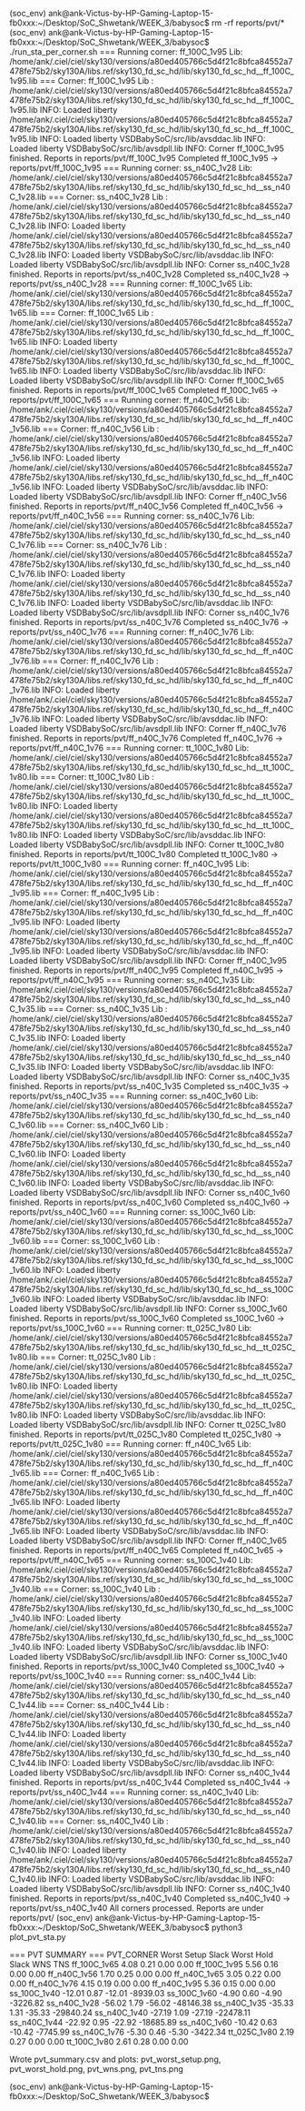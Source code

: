(soc_env) ank@ank-Victus-by-HP-Gaming-Laptop-15-fb0xxx:~/Desktop/SoC_Shwetank/WEEK_3/babysoc$ rm -rf reports/pvt/*
(soc_env) ank@ank-Victus-by-HP-Gaming-Laptop-15-fb0xxx:~/Desktop/SoC_Shwetank/WEEK_3/babysoc$ ./run_sta_per_corner.sh
=== Running corner: ff_100C_1v95
    Lib: /home/ank/.ciel/ciel/sky130/versions/a80ed405766c5d4f21c8bfca84552a7478fe75b2/sky130A/libs.ref/sky130_fd_sc_hd/lib/sky130_fd_sc_hd__ff_100C_1v95.lib
=== Corner: ff_100C_1v95
    Lib   : /home/ank/.ciel/ciel/sky130/versions/a80ed405766c5d4f21c8bfca84552a7478fe75b2/sky130A/libs.ref/sky130_fd_sc_hd/lib/sky130_fd_sc_hd__ff_100C_1v95.lib
INFO: Loaded liberty /home/ank/.ciel/ciel/sky130/versions/a80ed405766c5d4f21c8bfca84552a7478fe75b2/sky130A/libs.ref/sky130_fd_sc_hd/lib/sky130_fd_sc_hd__ff_100C_1v95.lib
INFO: Loaded liberty VSDBabySoC/src/lib/avsddac.lib
INFO: Loaded liberty VSDBabySoC/src/lib/avsdpll.lib
INFO: Corner ff_100C_1v95 finished. Reports in reports/pvt/ff_100C_1v95
Completed ff_100C_1v95 -> reports/pvt/ff_100C_1v95
=== Running corner: ss_n40C_1v28
    Lib: /home/ank/.ciel/ciel/sky130/versions/a80ed405766c5d4f21c8bfca84552a7478fe75b2/sky130A/libs.ref/sky130_fd_sc_hd/lib/sky130_fd_sc_hd__ss_n40C_1v28.lib
=== Corner: ss_n40C_1v28
    Lib   : /home/ank/.ciel/ciel/sky130/versions/a80ed405766c5d4f21c8bfca84552a7478fe75b2/sky130A/libs.ref/sky130_fd_sc_hd/lib/sky130_fd_sc_hd__ss_n40C_1v28.lib
INFO: Loaded liberty /home/ank/.ciel/ciel/sky130/versions/a80ed405766c5d4f21c8bfca84552a7478fe75b2/sky130A/libs.ref/sky130_fd_sc_hd/lib/sky130_fd_sc_hd__ss_n40C_1v28.lib
INFO: Loaded liberty VSDBabySoC/src/lib/avsddac.lib
INFO: Loaded liberty VSDBabySoC/src/lib/avsdpll.lib
INFO: Corner ss_n40C_1v28 finished. Reports in reports/pvt/ss_n40C_1v28
Completed ss_n40C_1v28 -> reports/pvt/ss_n40C_1v28
=== Running corner: ff_100C_1v65
    Lib: /home/ank/.ciel/ciel/sky130/versions/a80ed405766c5d4f21c8bfca84552a7478fe75b2/sky130A/libs.ref/sky130_fd_sc_hd/lib/sky130_fd_sc_hd__ff_100C_1v65.lib
=== Corner: ff_100C_1v65
    Lib   : /home/ank/.ciel/ciel/sky130/versions/a80ed405766c5d4f21c8bfca84552a7478fe75b2/sky130A/libs.ref/sky130_fd_sc_hd/lib/sky130_fd_sc_hd__ff_100C_1v65.lib
INFO: Loaded liberty /home/ank/.ciel/ciel/sky130/versions/a80ed405766c5d4f21c8bfca84552a7478fe75b2/sky130A/libs.ref/sky130_fd_sc_hd/lib/sky130_fd_sc_hd__ff_100C_1v65.lib
INFO: Loaded liberty VSDBabySoC/src/lib/avsddac.lib
INFO: Loaded liberty VSDBabySoC/src/lib/avsdpll.lib
INFO: Corner ff_100C_1v65 finished. Reports in reports/pvt/ff_100C_1v65
Completed ff_100C_1v65 -> reports/pvt/ff_100C_1v65
=== Running corner: ff_n40C_1v56
    Lib: /home/ank/.ciel/ciel/sky130/versions/a80ed405766c5d4f21c8bfca84552a7478fe75b2/sky130A/libs.ref/sky130_fd_sc_hd/lib/sky130_fd_sc_hd__ff_n40C_1v56.lib
=== Corner: ff_n40C_1v56
    Lib   : /home/ank/.ciel/ciel/sky130/versions/a80ed405766c5d4f21c8bfca84552a7478fe75b2/sky130A/libs.ref/sky130_fd_sc_hd/lib/sky130_fd_sc_hd__ff_n40C_1v56.lib
INFO: Loaded liberty /home/ank/.ciel/ciel/sky130/versions/a80ed405766c5d4f21c8bfca84552a7478fe75b2/sky130A/libs.ref/sky130_fd_sc_hd/lib/sky130_fd_sc_hd__ff_n40C_1v56.lib
INFO: Loaded liberty VSDBabySoC/src/lib/avsddac.lib
INFO: Loaded liberty VSDBabySoC/src/lib/avsdpll.lib
INFO: Corner ff_n40C_1v56 finished. Reports in reports/pvt/ff_n40C_1v56
Completed ff_n40C_1v56 -> reports/pvt/ff_n40C_1v56
=== Running corner: ss_n40C_1v76
    Lib: /home/ank/.ciel/ciel/sky130/versions/a80ed405766c5d4f21c8bfca84552a7478fe75b2/sky130A/libs.ref/sky130_fd_sc_hd/lib/sky130_fd_sc_hd__ss_n40C_1v76.lib
=== Corner: ss_n40C_1v76
    Lib   : /home/ank/.ciel/ciel/sky130/versions/a80ed405766c5d4f21c8bfca84552a7478fe75b2/sky130A/libs.ref/sky130_fd_sc_hd/lib/sky130_fd_sc_hd__ss_n40C_1v76.lib
INFO: Loaded liberty /home/ank/.ciel/ciel/sky130/versions/a80ed405766c5d4f21c8bfca84552a7478fe75b2/sky130A/libs.ref/sky130_fd_sc_hd/lib/sky130_fd_sc_hd__ss_n40C_1v76.lib
INFO: Loaded liberty VSDBabySoC/src/lib/avsddac.lib
INFO: Loaded liberty VSDBabySoC/src/lib/avsdpll.lib
INFO: Corner ss_n40C_1v76 finished. Reports in reports/pvt/ss_n40C_1v76
Completed ss_n40C_1v76 -> reports/pvt/ss_n40C_1v76
=== Running corner: ff_n40C_1v76
    Lib: /home/ank/.ciel/ciel/sky130/versions/a80ed405766c5d4f21c8bfca84552a7478fe75b2/sky130A/libs.ref/sky130_fd_sc_hd/lib/sky130_fd_sc_hd__ff_n40C_1v76.lib
=== Corner: ff_n40C_1v76
    Lib   : /home/ank/.ciel/ciel/sky130/versions/a80ed405766c5d4f21c8bfca84552a7478fe75b2/sky130A/libs.ref/sky130_fd_sc_hd/lib/sky130_fd_sc_hd__ff_n40C_1v76.lib
INFO: Loaded liberty /home/ank/.ciel/ciel/sky130/versions/a80ed405766c5d4f21c8bfca84552a7478fe75b2/sky130A/libs.ref/sky130_fd_sc_hd/lib/sky130_fd_sc_hd__ff_n40C_1v76.lib
INFO: Loaded liberty VSDBabySoC/src/lib/avsddac.lib
INFO: Loaded liberty VSDBabySoC/src/lib/avsdpll.lib
INFO: Corner ff_n40C_1v76 finished. Reports in reports/pvt/ff_n40C_1v76
Completed ff_n40C_1v76 -> reports/pvt/ff_n40C_1v76
=== Running corner: tt_100C_1v80
    Lib: /home/ank/.ciel/ciel/sky130/versions/a80ed405766c5d4f21c8bfca84552a7478fe75b2/sky130A/libs.ref/sky130_fd_sc_hd/lib/sky130_fd_sc_hd__tt_100C_1v80.lib
=== Corner: tt_100C_1v80
    Lib   : /home/ank/.ciel/ciel/sky130/versions/a80ed405766c5d4f21c8bfca84552a7478fe75b2/sky130A/libs.ref/sky130_fd_sc_hd/lib/sky130_fd_sc_hd__tt_100C_1v80.lib
INFO: Loaded liberty /home/ank/.ciel/ciel/sky130/versions/a80ed405766c5d4f21c8bfca84552a7478fe75b2/sky130A/libs.ref/sky130_fd_sc_hd/lib/sky130_fd_sc_hd__tt_100C_1v80.lib
INFO: Loaded liberty VSDBabySoC/src/lib/avsddac.lib
INFO: Loaded liberty VSDBabySoC/src/lib/avsdpll.lib
INFO: Corner tt_100C_1v80 finished. Reports in reports/pvt/tt_100C_1v80
Completed tt_100C_1v80 -> reports/pvt/tt_100C_1v80
=== Running corner: ff_n40C_1v95
    Lib: /home/ank/.ciel/ciel/sky130/versions/a80ed405766c5d4f21c8bfca84552a7478fe75b2/sky130A/libs.ref/sky130_fd_sc_hd/lib/sky130_fd_sc_hd__ff_n40C_1v95.lib
=== Corner: ff_n40C_1v95
    Lib   : /home/ank/.ciel/ciel/sky130/versions/a80ed405766c5d4f21c8bfca84552a7478fe75b2/sky130A/libs.ref/sky130_fd_sc_hd/lib/sky130_fd_sc_hd__ff_n40C_1v95.lib
INFO: Loaded liberty /home/ank/.ciel/ciel/sky130/versions/a80ed405766c5d4f21c8bfca84552a7478fe75b2/sky130A/libs.ref/sky130_fd_sc_hd/lib/sky130_fd_sc_hd__ff_n40C_1v95.lib
INFO: Loaded liberty VSDBabySoC/src/lib/avsddac.lib
INFO: Loaded liberty VSDBabySoC/src/lib/avsdpll.lib
INFO: Corner ff_n40C_1v95 finished. Reports in reports/pvt/ff_n40C_1v95
Completed ff_n40C_1v95 -> reports/pvt/ff_n40C_1v95
=== Running corner: ss_n40C_1v35
    Lib: /home/ank/.ciel/ciel/sky130/versions/a80ed405766c5d4f21c8bfca84552a7478fe75b2/sky130A/libs.ref/sky130_fd_sc_hd/lib/sky130_fd_sc_hd__ss_n40C_1v35.lib
=== Corner: ss_n40C_1v35
    Lib   : /home/ank/.ciel/ciel/sky130/versions/a80ed405766c5d4f21c8bfca84552a7478fe75b2/sky130A/libs.ref/sky130_fd_sc_hd/lib/sky130_fd_sc_hd__ss_n40C_1v35.lib
INFO: Loaded liberty /home/ank/.ciel/ciel/sky130/versions/a80ed405766c5d4f21c8bfca84552a7478fe75b2/sky130A/libs.ref/sky130_fd_sc_hd/lib/sky130_fd_sc_hd__ss_n40C_1v35.lib
INFO: Loaded liberty VSDBabySoC/src/lib/avsddac.lib
INFO: Loaded liberty VSDBabySoC/src/lib/avsdpll.lib
INFO: Corner ss_n40C_1v35 finished. Reports in reports/pvt/ss_n40C_1v35
Completed ss_n40C_1v35 -> reports/pvt/ss_n40C_1v35
=== Running corner: ss_n40C_1v60
    Lib: /home/ank/.ciel/ciel/sky130/versions/a80ed405766c5d4f21c8bfca84552a7478fe75b2/sky130A/libs.ref/sky130_fd_sc_hd/lib/sky130_fd_sc_hd__ss_n40C_1v60.lib
=== Corner: ss_n40C_1v60
    Lib   : /home/ank/.ciel/ciel/sky130/versions/a80ed405766c5d4f21c8bfca84552a7478fe75b2/sky130A/libs.ref/sky130_fd_sc_hd/lib/sky130_fd_sc_hd__ss_n40C_1v60.lib
INFO: Loaded liberty /home/ank/.ciel/ciel/sky130/versions/a80ed405766c5d4f21c8bfca84552a7478fe75b2/sky130A/libs.ref/sky130_fd_sc_hd/lib/sky130_fd_sc_hd__ss_n40C_1v60.lib
INFO: Loaded liberty VSDBabySoC/src/lib/avsddac.lib
INFO: Loaded liberty VSDBabySoC/src/lib/avsdpll.lib
INFO: Corner ss_n40C_1v60 finished. Reports in reports/pvt/ss_n40C_1v60
Completed ss_n40C_1v60 -> reports/pvt/ss_n40C_1v60
=== Running corner: ss_100C_1v60
    Lib: /home/ank/.ciel/ciel/sky130/versions/a80ed405766c5d4f21c8bfca84552a7478fe75b2/sky130A/libs.ref/sky130_fd_sc_hd/lib/sky130_fd_sc_hd__ss_100C_1v60.lib
=== Corner: ss_100C_1v60
    Lib   : /home/ank/.ciel/ciel/sky130/versions/a80ed405766c5d4f21c8bfca84552a7478fe75b2/sky130A/libs.ref/sky130_fd_sc_hd/lib/sky130_fd_sc_hd__ss_100C_1v60.lib
INFO: Loaded liberty /home/ank/.ciel/ciel/sky130/versions/a80ed405766c5d4f21c8bfca84552a7478fe75b2/sky130A/libs.ref/sky130_fd_sc_hd/lib/sky130_fd_sc_hd__ss_100C_1v60.lib
INFO: Loaded liberty VSDBabySoC/src/lib/avsddac.lib
INFO: Loaded liberty VSDBabySoC/src/lib/avsdpll.lib
INFO: Corner ss_100C_1v60 finished. Reports in reports/pvt/ss_100C_1v60
Completed ss_100C_1v60 -> reports/pvt/ss_100C_1v60
=== Running corner: tt_025C_1v80
    Lib: /home/ank/.ciel/ciel/sky130/versions/a80ed405766c5d4f21c8bfca84552a7478fe75b2/sky130A/libs.ref/sky130_fd_sc_hd/lib/sky130_fd_sc_hd__tt_025C_1v80.lib
=== Corner: tt_025C_1v80
    Lib   : /home/ank/.ciel/ciel/sky130/versions/a80ed405766c5d4f21c8bfca84552a7478fe75b2/sky130A/libs.ref/sky130_fd_sc_hd/lib/sky130_fd_sc_hd__tt_025C_1v80.lib
INFO: Loaded liberty /home/ank/.ciel/ciel/sky130/versions/a80ed405766c5d4f21c8bfca84552a7478fe75b2/sky130A/libs.ref/sky130_fd_sc_hd/lib/sky130_fd_sc_hd__tt_025C_1v80.lib
INFO: Loaded liberty VSDBabySoC/src/lib/avsddac.lib
INFO: Loaded liberty VSDBabySoC/src/lib/avsdpll.lib
INFO: Corner tt_025C_1v80 finished. Reports in reports/pvt/tt_025C_1v80
Completed tt_025C_1v80 -> reports/pvt/tt_025C_1v80
=== Running corner: ff_n40C_1v65
    Lib: /home/ank/.ciel/ciel/sky130/versions/a80ed405766c5d4f21c8bfca84552a7478fe75b2/sky130A/libs.ref/sky130_fd_sc_hd/lib/sky130_fd_sc_hd__ff_n40C_1v65.lib
=== Corner: ff_n40C_1v65
    Lib   : /home/ank/.ciel/ciel/sky130/versions/a80ed405766c5d4f21c8bfca84552a7478fe75b2/sky130A/libs.ref/sky130_fd_sc_hd/lib/sky130_fd_sc_hd__ff_n40C_1v65.lib
INFO: Loaded liberty /home/ank/.ciel/ciel/sky130/versions/a80ed405766c5d4f21c8bfca84552a7478fe75b2/sky130A/libs.ref/sky130_fd_sc_hd/lib/sky130_fd_sc_hd__ff_n40C_1v65.lib
INFO: Loaded liberty VSDBabySoC/src/lib/avsddac.lib
INFO: Loaded liberty VSDBabySoC/src/lib/avsdpll.lib
INFO: Corner ff_n40C_1v65 finished. Reports in reports/pvt/ff_n40C_1v65
Completed ff_n40C_1v65 -> reports/pvt/ff_n40C_1v65
=== Running corner: ss_100C_1v40
    Lib: /home/ank/.ciel/ciel/sky130/versions/a80ed405766c5d4f21c8bfca84552a7478fe75b2/sky130A/libs.ref/sky130_fd_sc_hd/lib/sky130_fd_sc_hd__ss_100C_1v40.lib
=== Corner: ss_100C_1v40
    Lib   : /home/ank/.ciel/ciel/sky130/versions/a80ed405766c5d4f21c8bfca84552a7478fe75b2/sky130A/libs.ref/sky130_fd_sc_hd/lib/sky130_fd_sc_hd__ss_100C_1v40.lib
INFO: Loaded liberty /home/ank/.ciel/ciel/sky130/versions/a80ed405766c5d4f21c8bfca84552a7478fe75b2/sky130A/libs.ref/sky130_fd_sc_hd/lib/sky130_fd_sc_hd__ss_100C_1v40.lib
INFO: Loaded liberty VSDBabySoC/src/lib/avsddac.lib
INFO: Loaded liberty VSDBabySoC/src/lib/avsdpll.lib
INFO: Corner ss_100C_1v40 finished. Reports in reports/pvt/ss_100C_1v40
Completed ss_100C_1v40 -> reports/pvt/ss_100C_1v40
=== Running corner: ss_n40C_1v44
    Lib: /home/ank/.ciel/ciel/sky130/versions/a80ed405766c5d4f21c8bfca84552a7478fe75b2/sky130A/libs.ref/sky130_fd_sc_hd/lib/sky130_fd_sc_hd__ss_n40C_1v44.lib
=== Corner: ss_n40C_1v44
    Lib   : /home/ank/.ciel/ciel/sky130/versions/a80ed405766c5d4f21c8bfca84552a7478fe75b2/sky130A/libs.ref/sky130_fd_sc_hd/lib/sky130_fd_sc_hd__ss_n40C_1v44.lib
INFO: Loaded liberty /home/ank/.ciel/ciel/sky130/versions/a80ed405766c5d4f21c8bfca84552a7478fe75b2/sky130A/libs.ref/sky130_fd_sc_hd/lib/sky130_fd_sc_hd__ss_n40C_1v44.lib
INFO: Loaded liberty VSDBabySoC/src/lib/avsddac.lib
INFO: Loaded liberty VSDBabySoC/src/lib/avsdpll.lib
INFO: Corner ss_n40C_1v44 finished. Reports in reports/pvt/ss_n40C_1v44
Completed ss_n40C_1v44 -> reports/pvt/ss_n40C_1v44
=== Running corner: ss_n40C_1v40
    Lib: /home/ank/.ciel/ciel/sky130/versions/a80ed405766c5d4f21c8bfca84552a7478fe75b2/sky130A/libs.ref/sky130_fd_sc_hd/lib/sky130_fd_sc_hd__ss_n40C_1v40.lib
=== Corner: ss_n40C_1v40
    Lib   : /home/ank/.ciel/ciel/sky130/versions/a80ed405766c5d4f21c8bfca84552a7478fe75b2/sky130A/libs.ref/sky130_fd_sc_hd/lib/sky130_fd_sc_hd__ss_n40C_1v40.lib
INFO: Loaded liberty /home/ank/.ciel/ciel/sky130/versions/a80ed405766c5d4f21c8bfca84552a7478fe75b2/sky130A/libs.ref/sky130_fd_sc_hd/lib/sky130_fd_sc_hd__ss_n40C_1v40.lib
INFO: Loaded liberty VSDBabySoC/src/lib/avsddac.lib
INFO: Loaded liberty VSDBabySoC/src/lib/avsdpll.lib
INFO: Corner ss_n40C_1v40 finished. Reports in reports/pvt/ss_n40C_1v40
Completed ss_n40C_1v40 -> reports/pvt/ss_n40C_1v40
All corners processed. Reports are under reports/pvt/
(soc_env) ank@ank-Victus-by-HP-Gaming-Laptop-15-fb0xxx:~/Desktop/SoC_Shwetank/WEEK_3/babysoc$ python3 plot_pvt_sta.py

=== PVT SUMMARY ===
  PVT_CORNER  Worst Setup Slack  Worst Hold Slack    WNS       TNS
ff_100C_1v65               4.08              0.21   0.00      0.00
ff_100C_1v95               5.56              0.16   0.00      0.00
ff_n40C_1v56               1.70              0.25   0.00      0.00
ff_n40C_1v65               3.05              0.22   0.00      0.00
ff_n40C_1v76               4.15              0.19   0.00      0.00
ff_n40C_1v95               5.36              0.15   0.00      0.00
ss_100C_1v40             -12.01              0.87 -12.01  -8939.03
ss_100C_1v60              -4.90              0.60  -4.90  -3226.82
ss_n40C_1v28             -56.02              1.79 -56.02 -48146.38
ss_n40C_1v35             -35.33              1.31 -35.33 -29840.24
ss_n40C_1v40             -27.19              1.09 -27.19 -22478.11
ss_n40C_1v44             -22.92              0.95 -22.92 -18685.89
ss_n40C_1v60             -10.42              0.63 -10.42  -7745.99
ss_n40C_1v76              -5.30              0.46  -5.30  -3422.34
tt_025C_1v80               2.19              0.27   0.00      0.00
tt_100C_1v80               2.61              0.28   0.00      0.00

Wrote pvt_summary.csv and plots: pvt_worst_setup.png, pvt_worst_hold.png, pvt_wns.png, pvt_tns.png

(soc_env) ank@ank-Victus-by-HP-Gaming-Laptop-15-fb0xxx:~/Desktop/SoC_Shwetank/WEEK_3/babysoc$ 

